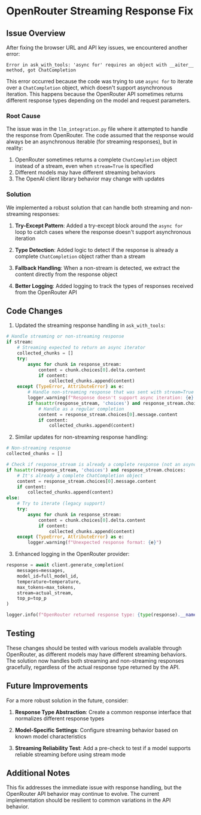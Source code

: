 # OpenRouter Streaming Response Fix

## Issue Overview

After fixing the browser URL and API key issues, we encountered another error:

```
Error in ask_with_tools: 'async for' requires an object with __aiter__ method, got ChatCompletion
```

This error occurred because the code was trying to use `async for` to iterate over a `ChatCompletion` object, which doesn't support asynchronous iteration. This happens because the OpenRouter API sometimes returns different response types depending on the model and request parameters.

### Root Cause

The issue was in the `llm_integration.py` file where it attempted to handle the response from OpenRouter. The code assumed that the response would always be an asynchronous iterable (for streaming responses), but in reality:

1. OpenRouter sometimes returns a complete `ChatCompletion` object instead of a stream, even when `stream=True` is specified
2. Different models may have different streaming behaviors
3. The OpenAI client library behavior may change with updates

### Solution

We implemented a robust solution that can handle both streaming and non-streaming responses:

1. **Try-Except Pattern**: Added a try-except block around the `async for` loop to catch cases where the response doesn't support asynchronous iteration

2. **Type Detection**: Added logic to detect if the response is already a complete `ChatCompletion` object rather than a stream

3. **Fallback Handling**: When a non-stream is detected, we extract the content directly from the response object

4. **Better Logging**: Added logging to track the types of responses received from the OpenRouter API

## Code Changes

1. Updated the streaming response handling in `ask_with_tools`:

```python
# Handle streaming or non-streaming response
if stream:
    # Streaming expected to return an async iterator
    collected_chunks = []
    try:
        async for chunk in response_stream:
            content = chunk.choices[0].delta.content
            if content:
                collected_chunks.append(content)
    except (TypeError, AttributeError) as e:
        # Handle non-streaming response that was sent with stream=True
        logger.warning(f"Response doesn't support async iteration: {e}. Falling back to non-streaming handling.")
        if hasattr(response_stream, 'choices') and response_stream.choices:
            # Handle as a regular completion
            content = response_stream.choices[0].message.content
            if content:
                collected_chunks.append(content)
```

2. Similar updates for non-streaming response handling:

```python
# Non-streaming response
collected_chunks = []

# Check if response_stream is already a complete response (not an async iterator)
if hasattr(response_stream, 'choices') and response_stream.choices:
    # It's already a complete ChatCompletion object
    content = response_stream.choices[0].message.content
    if content:
        collected_chunks.append(content)
else:
    # Try to iterate (legacy support)
    try:
        async for chunk in response_stream:
            content = chunk.choices[0].delta.content
            if content:
                collected_chunks.append(content)
    except (TypeError, AttributeError) as e:
        logger.warning(f"Unexpected response format: {e}")
```

3. Enhanced logging in the OpenRouter provider:

```python
response = await client.generate_completion(
    messages=messages,
    model_id=full_model_id,
    temperature=temperature,
    max_tokens=max_tokens,
    stream=actual_stream,
    top_p=top_p
)

logger.info(f"OpenRouter returned response type: {type(response).__name__}")
```

## Testing

These changes should be tested with various models available through OpenRouter, as different models may have different streaming behaviors. The solution now handles both streaming and non-streaming responses gracefully, regardless of the actual response type returned by the API.

## Future Improvements

For a more robust solution in the future, consider:

1. **Response Type Abstraction**: Create a common response interface that normalizes different response types

2. **Model-Specific Settings**: Configure streaming behavior based on known model characteristics

3. **Streaming Reliability Test**: Add a pre-check to test if a model supports reliable streaming before using stream mode

## Additional Notes

This fix addresses the immediate issue with response handling, but the OpenRouter API behavior may continue to evolve. The current implementation should be resilient to common variations in the API behavior.